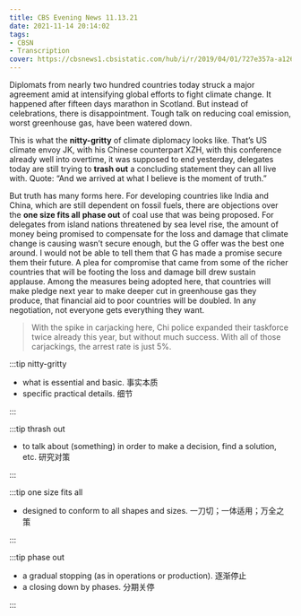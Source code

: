 ```yaml
---
title: CBS Evening News 11.13.21
date: 2021-11-14 20:14:02
tags: 
- CBSN
- Transcription
cover: https://cbsnews1.cbsistatic.com/hub/i/r/2019/04/01/727e357a-a126-4138-a2c5-4d3222669d57/thumbnail/640x360/3ff2761028dc5c65cc4f07acd54bcd5c/cbsn2-logo-1920x1080.jpg
---
```

Diplomats from nearly two hundred countries today struck a major agreement amid at intensifying global efforts to fight climate change. It happened after fifteen days marathon in Scotland. But instead of celebrations, there is disappointment. Tough talk on reducing coal emission, worst greenhouse gas, have been watered down. 

This is what the **nitty-gritty** of climate diplomacy looks like. That’s US climate envoy JK, with his Chinese counterpart XZH, with this conference already well into overtime, it was supposed to end yesterday, delegates today are still trying to **trash out** a concluding statement they can all live with. Quote: “And we arrived at what I believe is the moment of truth.”  

But truth has many forms here. For developing countries like India and China, which are still dependent on fossil fuels, there are objections over the **one size fits all** **phase out** of coal use that was being proposed. For delegates from island nations threatened by sea level rise, the amount of money being promised to compensate for the loss and damage that climate change is causing wasn’t secure enough, but the G offer was the best one around. I would not be able to tell them that G has made a promise secure them their future. A plea for compromise that came from some of the richer countries that will be footing the loss and damage bill drew sustain applause. Among the measures being adopted here, that countries will make pledge next year to make deeper cut in greenhouse gas they produce, that financial aid to poor countries will be doubled. In any negotiation, not everyone gets everything they want. 

>With the spike in carjacking here, Chi police expanded their taskforce twice already this year, but without much success. With all of those carjackings, the arrest rate is just 5%.

:::tip nitty-gritty

- what is essential and basic. 事实本质
- specific practical details. 细节

:::

:::tip thrash out

- to talk about (something) in order to make a decision, find a solution, etc. 研究对策

:::

:::tip one size fits all

- designed to conform to all shapes and sizes. 一刀切；一体适用；万全之策

:::

:::tip phase out

- a gradual stopping (as in operations or production). 逐渐停止
- a closing down by phases. 分期关停

:::